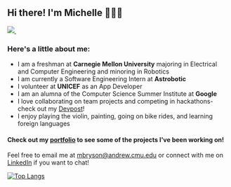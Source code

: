 ## Hi there! I'm Michelle 👩🏻‍💻

<p>
  
  <a href="https://www.linkedin.com/in/michelle-a-bryson/">
    <img src="https://img.shields.io/badge/linkedin-%230077B5.svg?&style=for-the-badge&logo=linkedin&logoColor=white" />
  </a>&nbsp;&nbsp;
  	
</p>

### Here's a little about me:

- I am a freshman at **Carnegie Mellon University** majoring in Electrical and Computer Engineering and minoring in Robotics
- I am currently a Software Engineering Intern at **Astrobotic**
- I volunteer at **UNICEF** as an App Developer
- I am an alumna of the Computer Science Summer Institute at **Google**
- I love collaborating on team projects and competing in hackathons- check out my [Devpost](https://devpost.com/mbryson562)!
- I enjoy playing the violin, painting, going on bike rides, and learning foreign languages

#### Check out my [portfolio](https://mbryson.me) to see some of the projects I've been working on!

Feel free to email me at mbryson@andrew.cmu.edu or connect with me on [LinkedIn](https://www.linkedin.com/in/michelle-a-bryson/) if you want to chat!

[![Top Langs](https://github-readme-stats.vercel.app/api/top-langs/?username=michelle-a-bryson&exclude_repo=drawing-chrome-extension&layout=compact)](https://github.com/anuraghazra/github-readme-stats)



<!--
**michelle-a-bryson/michelle-a-bryson** is a ✨ _special_ ✨ repository because its `README.md` (this file) appears on your GitHub profile.

Here are some ideas to get you started:

- 🔭 I’m currently working on ...
- 🌱 I’m currently learning ...
- 👯 I’m looking to collaborate on ...
- 🤔 I’m looking for help with ...
- 💬 Ask me about ...
- 📫 How to reach me: ...
- 😄 Pronouns: ...
- ⚡ Fun fact: ...
-->

